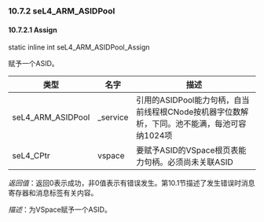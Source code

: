 ### 10.7.2  seL4_ARM_ASIDPool

#### 10.7.2.1  Assign

static inline int seL4_ARM_ASIDPool_Assign

赋予一个ASID。

类型 | 名字 | 描述
--- | --- | ---
seL4_ARM_ASIDPool | _service | 引用的ASIDPool能力句柄，自当前线程根CNode按机器字位数解析，下同。池不能满，每池可容纳1024项
seL4_CPtr | vspace | 要赋予ASID的VSpace根页表能力句柄。必须尚未关联ASID

*返回值*：返回0表示成功，非0值表示有错误发生。第10.1节描述了发生错误时消息寄存器和消息标签有关内容。

*描述*：为VSpace赋予一个ASID。
